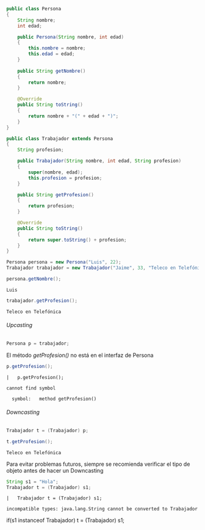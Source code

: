 

```Java
public class Persona
{
    String nombre;
    int edad;

    public Persona(String nombre, int edad)
    {
        this.nombre = nombre;
        this.edad = edad;
    }
    
    public String getNombre()
    {
        return nombre;
    }

    @Override
    public String toString()
    {
        return nombre + "(" + edad + ")"; 
    }
}

public class Trabajador extends Persona
{
    String profesion;

    public Trabajador(String nombre, int edad, String profesion)
    {
        super(nombre, edad);
        this.profesion = profesion;
    }

    public String getProfesion()
    {
        return profesion;
    }

    @Override
    public String toString()
    {
        return super.toString() + profesion; 
    }
}
```


```Java
Persona persona = new Persona("Luis", 22);
Trabajador trabajador = new Trabajador("Jaime", 33, "Teleco en Telefónica");
```


```Java
persona.getNombre();
```




    Luis




```Java
trabajador.getProfesion();
```




    Teleco en Telefónica



###### Upcasting


```Java
Persona p = trabajador;
```

El método *getProfesion()* no está en el interfaz de Persona


```Java
p.getProfesion();
```


    |   p.getProfesion();

    cannot find symbol

      symbol:   method getProfesion()

    


###### Downcasting


```Java
Trabajador t = (Trabajador) p;
```


```Java
t.getProfesion();
```




    Teleco en Telefónica



Para evitar problemas futuros, siempre se recomienda verificar el tipo de objeto antes de hacer un Downcasting


```Java
String s1 = "Hola";
Trabajador t = (Trabajador) s1;
```


    |   Trabajador t = (Trabajador) s1;

    incompatible types: java.lang.String cannot be converted to Trabajador

    

if(s1 instanceof Trabajador)
    t = (Trabajador) s1;